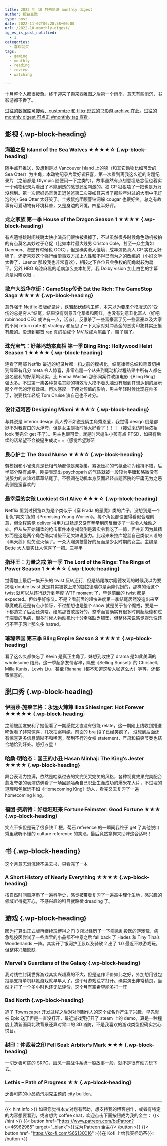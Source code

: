 ```yaml
---
title: 2022 年 10 月书影游 monthly digest
author: 椒盐豆豉
type: post
date: 2022-11-02T06:28:58+00:00
url: /2022-10-monthly-digest/
ig_es_is_post_notified:
  - 1
categories:
  - 喜欢就买
tags:
  - gaming
  - monthly
  - reading
  - review
  - watching

---
```


十月整个人都很疲惫。终于迎来了搬来西雅图之后第一个雨季，意志有些消沉，书影游都不香了。

[过往的数据库可搜索、customize 和 filter 形式的书影游 archive 在此](https://www.notion.so/2485c762efe040b988531aaa3e45ad25)。[过往的 monthly digest 可点击 #monthly tag 查看](../tags/monthly/)。

<!--more-->

## <span class="ez-toc-section" id="%E5%BD%B1%E8%A7%86"></span>影视<span class="ez-toc-section-end"></span> {.wp-block-heading}

### <span class="ez-toc-section" id="%E6%B5%B7%E7%8B%BC%E4%B9%8B%E5%B2%9B_Island_of_the_Sea_Wolves_%E2%98%85%E2%98%85%E2%98%85%E2%98%85%E2%98%86"></span>海狼之岛 Island of the Sea Wolves ★★★★☆<span class="ez-toc-section-end"></span> {.wp-block-heading}

随手点开推送，没想到是以 Vancouver Island 上的狼（和其它动物比如可爱的 Sea Otter）为主角，本动物纪录片爱好者狂喜，第一次看到离我这么近的专题纪录片（之前都是 Olympic 随便闪一下之类的）。故事虽然有点刻意埋悬念但也着实一个动物纪录片看出了不能剧透的感觉还蛮刺激的。狼 CP 狠狠嗑了一把也是万万没想到。第一次帮妈妈奋勇击退爸爸第二次突如其来当了那些年淋过的大雨中电灯泡的小 Sea Otter 太好笑了。土拨鼠抱团预警钻洞躲 cougar 也很好笑。总之有故事有可爱动物有环境科普，又是身边的环境，四星半好评。

### <span class="ez-toc-section" id="%E9%BE%99%E4%B9%8B%E5%AE%B6%E6%97%8F_%E7%AC%AC%E4%B8%80%E5%AD%A3_House_of_the_Dragon_Season_1_%E2%98%85%E2%98%85%E2%98%85%E2%98%85"></span>龙之家族 第一季 House of the Dragon Season 1 ★★★★<span class="ez-toc-section-end"></span> {.wp-block-heading}

有点遗憾跳时间线跳太快小演员们很快被换掉了，不过虽然很多时候角色动机被拍的有点莫名其妙过于仓促（比如本片最大贱男 Criston Cole，甚至一众主角如 Daemon、海蛇有时候也 OOC），但是确实渐入佳境，成年演员真人 CP 实在太好嗑了，还挺喜欢这个强行给肇事双方加上人性和不得已而为之的改编的（小妈文学太香了，Laenor 那段我也非常喜欢），相较之下各位只会争权的配角就较为扁平。另外 HBO 乌漆麻黑的毛病怎么变本加厉，我 Dolby vision 加上白色的字幕真是闪瞎双眼…

### <span class="ez-toc-section" id="%E6%95%A3%E6%88%B7%E5%A4%A7%E6%88%98%E5%8D%8E%E5%B0%94%E8%A1%97%EF%BC%9AGameStop%E4%BC%A0%E5%A5%87_Eat_the_Rich_The_GameStop_Saga_%E2%98%85%E2%98%85%E2%98%85%E2%98%85"></span>散户大战华尔街：GameStop传奇 Eat the Rich: The GameStop Saga ★★★★<span class="ez-toc-section-end"></span> {.wp-block-heading}

意外强于 Netflix 模版纪录片，跌宕起伏结构工整，本来以为要来个模版式的“受伤的总是穷人”结尾，结果没有刻意丑化草根和网红，也没有刻意丑化富人（好吧 robinhood CEO 或许有一点，活该），反思杀了一些富豪富了另一些富豪以及大家的不同 return rate 和 strategy 和反思了一下大家对对冲基金的恶劣印象其实还挺有趣的。没想到那首 rap 真的拍成个 MV 放成片尾曲了，赚了赚了。

### <span class="ez-toc-section" id="%E7%8F%A0%E5%85%89%E5%AE%9D%E6%B0%94%EF%BC%9A%E5%A5%BD%E8%8E%B1%E5%9D%9E%E5%8A%AB%E6%A1%88%E7%9C%9F%E7%9B%B8_%E7%AC%AC%E4%B8%80%E5%AD%A3_Bling_Ring_Hollywood_Heist_Season_1_%E2%98%85%E2%98%85%E2%98%85%E2%98%85"></span>珠光宝气：好莱坞劫案真相 第一季 Bling Ring: Hollywood Heist Season 1 ★★★★<span class="ez-toc-section-end"></span> {.wp-block-heading}

连看了两部 Netflix 最近的纪录片都一扫之前的模板化，结尾律师总结和背景切换到绿幕有几分 meta 令人惊喜，非常点题一个从头到尾动机过程结果中所有人都在追名逐利的好莱坞现实，比 Emma Waston 那部同案件改编电影《Bling Ring》强太多。不过第一集各种莫名其妙的特效令人摸不着头脑没有起到其想达到的展示那个年代的浮夸效果。再次感叹一下瘦对颜值的影响，男主年轻时候比现在帅多了，说要找年轻版 Tom Cruise 演自己也不过分。

### <span class="ez-toc-section" id="%E8%AE%BE%E8%AE%A1%E8%BF%88%E9%98%BF%E5%AF%86_Designing_Miami_%E2%98%85%E2%98%85%E2%98%85%E2%98%86"></span>设计迈阿密 Designing Miami ★★★☆<span class="ez-toc-section-end"></span> {.wp-block-heading}

与其说是 interior design 真人秀不如说是俩主角秀恩爱，我觉得 design 倒是都挺不对我胃口的太浮夸，但是女主淡妆时候太好看了！！！（接受采访时候浓妆 look 我完全 get 不了）。男主也很可爱。就是时常逼生小孩有点 PTSD，如果有后续的话希望不会被逼生成功= =（感觉希望渺茫

### <span class="ez-toc-section" id="%E8%89%AF%E5%BF%83%E6%8A%A4%E5%A3%AB_The_Good_Nurse_%E2%98%85%E2%98%85%E2%98%85%E2%98%86"></span>良心护士 The Good Nurse ★★★☆<span class="ez-toc-section-end"></span> {.wp-block-heading}

劳模姐和小雀斑真是长相气场都像是亲姐弟。紧张压抑的气氛全程为维持不错，后半部分略有点平，刚要表现出 psychopath 的气质就被一段较为平庸和略微没有说服力的友谊戏草草结尾了。不强调在动机本身反而轻轻点题医院的平庸无为之恶我倒是蛮喜欢的

### <span class="ez-toc-section" id="%E6%9C%80%E5%B9%B8%E8%BF%90%E7%9A%84%E5%A5%B3%E5%AD%A9_Luckiest_Girl_Alive_%E2%98%85%E2%98%85%E2%98%85%E2%98%86"></span>最幸运的女孩 Luckiest Girl Alive ★★★☆<span class="ez-toc-section-end"></span> {.wp-block-heading}

Netflix 里划过预览以为是个类似于《穿 Prada 的恶魔》类的片子，没想到是一个复仇“爽文”版的《Promising Young Women》。每个角色都设置得看似合理刻意，但全程感觉 deliver 得用力过猛却又没有拳拳到肉反而少了一些令人触动之处。但从头开始铺垫的枪击事件本身揭晓倒是着实令我吃了一惊，但并非因为其精妙而是这是两个角色确实铺垫不足欠缺说服力。比起来米拉库妮丝自己类似人设的《黑天鹅》就欠点火候了。一众大咖演技最好的反而是少女时期的女主。主编是 Bette 大人着实让人惊喜了一把。三星半

### <span class="ez-toc-section" id="%E6%8C%87%E7%8E%AF%E7%8E%8B%EF%BC%9A%E5%8A%9B%E9%87%8F%E4%B9%8B%E6%88%92_%E7%AC%AC%E4%B8%80%E5%AD%A3_The_Lord_of_the_Rings_The_Rings_of_Power_Season_1_%E2%98%85%E2%98%85%E2%98%85%E2%98%86"></span>指环王：力量之戒 第一季 The Lord of the Rings: The Rings of Power Season 1 ★★★☆<span class="ez-toc-section-end"></span> {.wp-block-heading}

觉得加上最后一集开头的 twist 反转还行，但是结尾埃尔隆德发现的时候我以为要揭晓 double twist 就是其实被救上来的加拉德瑞尔是索隆假扮的，那样的话这个 twist 就可以从还行跃升到年度 WTF moment 了，毕竟前面的 twist 都是 expected。但似乎好像又…不是？看前面的超快进度第一季结尾居然没造出来至尊魔戒我还是有点小惊讶，不过想想也是整个 show 就是关于各个魔戒，要是一下都造完了后面还演啥。结尾那首歌蛮好的。整季而言确实有很多时刻超级傻和过于端着的毛病，很多时候人物动机也十分牵强缺乏铺垫，但整体来说感觉娱乐性还行不至于网上那么多 hatred。

### <span class="ez-toc-section" id="%E7%92%80%E7%92%A8%E5%B8%9D%E5%9B%BD_%E7%AC%AC%E4%B8%89%E5%AD%A3_Bling_Empire_Season_3_%E2%98%85%E2%98%85%E2%98%85%E2%98%86"></span>璀璨帝国 第三季 Bling Empire Season 3 ★★★☆<span class="ez-toc-section-end"></span> {.wp-block-heading}

看了这么久都快忘了 Kevin 是真正主角了，妹想到收住了 drama 是如此美满的 wholesome 结局。这一季超多友情客串，隔壁《Selling Sunset》的 Chrishell，Milla Kunis，Lewis Liu，甚至 Rianana（都不知道这帮人咖这么大）等等，还都蛮惊喜的。

## <span class="ez-toc-section" id="%E8%84%B1%E5%8F%A3%E7%A7%80"></span>脱口秀<span class="ez-toc-section-end"></span> {.wp-block-heading}

### <span class="ez-toc-section" id="%E4%BC%8A%E4%B8%BD%E8%8E%8E%C2%B7%E6%96%BD%E8%8E%B1%E8%BE%9B%E6%A0%BC%EF%BC%9A%E6%B0%B8%E8%BF%9C%E7%81%AB%E8%BE%A3%E8%BE%A3_Iliza_Shlesinger_Hot_Forever_%E2%98%85%E2%98%85%E2%98%85%E2%98%85%E2%98%85"></span>伊丽莎·施莱辛格：永远火辣辣 Iliza Shlesinger: Hot Forever ★★★★★<span class="ez-toc-section-end"></span> {.wp-block-heading}

之前被朋友安利了她但看了一期感觉太直没有很能 relate，这一期刚上线收到推送吃饭看了非常惊喜，几次拍案叫绝，前面的 bra 段子已经笑疯了， 没想到后面还有惊喜更多信息清晰不和稀泥，蒂到不行的女权 statement，严肃和搞笑节奏也结合地恰到好处。怒打五星！

### <span class="ez-toc-section" id="%E5%93%88%E6%A1%91%C2%B7%E6%98%8E%E5%93%88%E6%9D%B0%EF%BC%9A%E5%9B%BD%E7%8E%8B%E7%9A%84%E5%B0%8F%E4%B8%91_Hasan_Minhaj_The_Kings_Jester_%E2%98%85%E2%98%85%E2%98%85%E2%98%85"></span>哈桑·明哈杰：国王的小丑 Hasan Minhaj: The King&#8217;s Jester ★★★★<span class="ez-toc-section-end"></span> {.wp-block-heading}

舞台表现力拉满，依然是哈桑过去的笑完哭哭完笑的风格，各种视觉效果完美配合愈发夸张的表演仿佛看了一场回顾哈桑自己职业生涯成功的爆米花大片，不过埋的道理和包袱远不如《Homecoming King》动人，看完又去复习了一遍 homecoming king。

### <span class="ez-toc-section" id="%E7%A6%8F%E5%9B%A2%C2%B7%E8%B4%B9%E6%96%AF%E7%89%B9%EF%BC%9A%E5%A5%BD%E8%BF%90%E6%97%BA%E6%97%BA%E6%9D%A5_Fortune_Feimster_Good_Fortune_%E2%98%85%E2%98%85%E2%98%85"></span>福团·费斯特：好运旺旺来 Fortune Feimster: Good Fortune ★★★<span class="ez-toc-section-end"></span> {.wp-block-heading}

笑点不多但是玩了很多铁 T 梗，菊石 reference 的一瞬间我终于 get 了其他脱口秀里我听不懂的 culture reference 的笑点。最后竟然拿狗来助阵这合适吗！

## <span class="ez-toc-section" id="%E4%B9%A6"></span>书<span class="ez-toc-section-end"></span> {.wp-block-heading}

这个月意志消沉读不进去书，只看完了一本

### <span class="ez-toc-section" id="A_Short_History_of_Nearly_Everything_%E2%98%85%E2%98%85%E2%98%85%E2%98%85"></span>A Short History of Nearly Everything ★★★★<span class="ez-toc-section-end"></span> {.wp-block-heading}

按自然时间顺序串了一遍科学史，感觉被带着复习了一遍高中理化生地，感兴趣的领域听得挺开心，不感兴趣的科目就略微 dreading 了。

## <span class="ez-toc-section" id="%E6%B8%B8%E6%88%8F"></span>游戏<span class="ez-toc-section-end"></span> {.wp-block-heading}

因为打算出正式版再继续玩博得之门 3 所以经历了一下病急乱投医的游戏荒，病急乱投医尝试了一些库里的小品都不中意之后 fall back 了 Hades 和 Tiny Tina&#8217;s Wonderlands 一阵。其实开了银河护卫队以及骑砍 2 出了 1.0 最近不缺游戏玩， 但整体兴趣缺缺

### <span class="ez-toc-section" id="Marvels_Guardians_of_the_Galaxy"></span>Marvel&#8217;s Guardians of the Galaxy<span class="ez-toc-section-end"></span> {.wp-block-heading}

我对线性封闭世界游戏其实兴趣真的不大，但是这作评价如此之好，外加想用钱包投票支持单机非氪游戏就早早入了，这个月游戏荒才打开。确实演出非常精良，当然才打了一个多小时也还无法评价，这个月有空希望能多打一阵

### <span class="ez-toc-section" id="Bad_North"></span>Bad North<span class="ez-toc-section-end"></span> {.wp-block-heading}

追了 Townscaper 开发过程之后对对同制作人的这个成名作产生了兴趣，早先就被 Epic 送了但是一直没打开，最近游戏荒打开了 steam 上的 demo，算是一种程度上清新画风北欧背景还算对胃口的 3D 塔防，不是我喜欢的游戏类型但确实赏心悦目。

### <span class="ez-toc-section" id="%E5%B0%81%E5%8D%B0%EF%BC%9A%E4%BB%B2%E8%A3%81%E8%80%85%E4%B9%8B%E5%8D%B0_Fell_Seal_Arbiters_Mark_%E2%98%85%E2%98%85%E2%98%85"></span>封印：仲裁者之印 Fell Seal: Arbiter&#8217;s Mark ★★★<span class="ez-toc-section-end"></span> {.wp-block-heading}

一切乏善可陈的 SRPG，画风一般战斗系统一般故事一般，就不是很有动力玩下去。

### <span class="ez-toc-section" id="Lethis_-_Path_of_Progress_%E2%98%85%E2%98%85"></span>Lethis &#8211; Path of Progress ★★<span class="ez-toc-section-end"></span> {.wp-block-heading}

乏善可陈的小品蒸汽朋克主题的 city builder。

---
{{< hint info >}}
如果您觉得本文对您有帮助，想支持我的博客创作，或者有特定的内容想要看到，或者想约 coffee chat，欢迎点击下面按钮成为我的金主：
{{< /hint >}}
{{< button href="https://www.patreon.com/bePatron?u=46962965" target="_blank">}}成为 Patreon 金主{{< /button >}}
{{< button href="https://ko-fi.com/S6S130C16" >}}在 Kofi 上给我买杯奶茶{{< /button >}}
